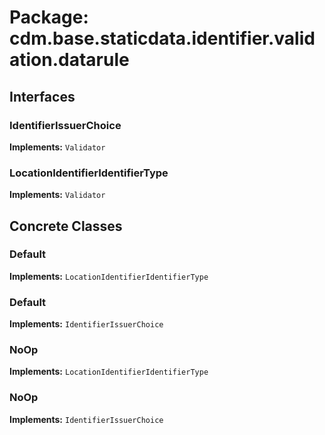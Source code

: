 # Package: cdm.base.staticdata.identifier.validation.datarule

## Interfaces

### IdentifierIssuerChoice
**Implements:** `Validator` 

### LocationIdentifierIdentifierType
**Implements:** `Validator` 

## Concrete Classes

### Default
**Implements:** `LocationIdentifierIdentifierType` 

### Default
**Implements:** `IdentifierIssuerChoice` 

### NoOp
**Implements:** `LocationIdentifierIdentifierType` 

### NoOp
**Implements:** `IdentifierIssuerChoice` 

